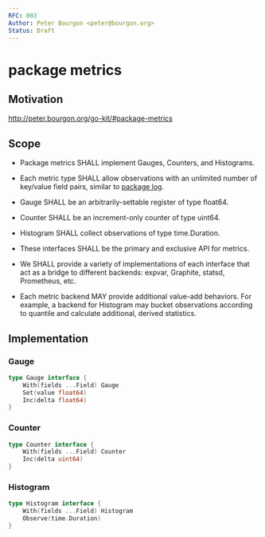 ```yaml
---
RFC: 003
Author: Peter Bourgon <peter@bourgon.org>
Status: Draft
---
```


# package metrics

## Motivation

http://peter.bourgon.org/go-kit/#package-metrics

## Scope

- Package metrics SHALL implement Gauges, Counters, and Histograms.

- Each metric type SHALL allow observations with an unlimited number of key/value field pairs,
  similar to [package log](https://github.com/peterbourgon/gokit/blob/master/rfc/rfc004-package-log.md).

- Gauge SHALL be an arbitrarily-settable register of type float64.

- Counter SHALL be an increment-only counter of type uint64.

- Histogram SHALL collect observations of type time.Duration.

- These interfaces SHALL be the primary and exclusive API for metrics.

- We SHALL provide a variety of implementations of each interface that act as a
  bridge to different backends: expvar, Graphite, statsd, Prometheus, etc.

- Each metric backend MAY provide additional value-add behaviors.  For example,
  a backend for Histogram may bucket observations according to quantile and
  calculate additional, derived statistics.


## Implementation

### Gauge

```go
type Gauge interface {
	With(fields ...Field) Gauge
	Set(value float64)
	Inc(delta float64)
}
```

### Counter

```go
type Counter interface {
	With(fields ...Field) Counter
	Inc(delta uint64)
}
```

### Histogram

```go
type Histogram interface {
	With(fields ...Field) Histogram
	Observe(time.Duration)
}
```

